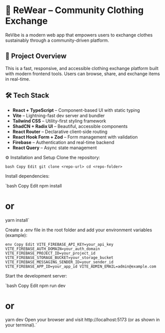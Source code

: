 # 👕 ReWear – Community Clothing Exchange

ReVibe is a modern web app that empowers users to exchange clothes sustainably through a community-driven platform.

## 🚀 Project Overview

This is a fast, responsive, and accessible clothing exchange platform built with modern frontend tools. Users can browse, share, and exchange items in real-time.

## 🛠 Tech Stack

- **React + TypeScript** – Component-based UI with static typing  
- **Vite** – Lightning-fast dev server and bundler  
- **Tailwind CSS** – Utility-first styling framework  
- **ShadCN + Radix UI** – Beautiful, accessible components  
- **React Router** – Declarative client-side routing  
- **React Hook Form + Zod** – Form management with validation  
- **Firebase** – Authentication and real-time backend  
- **React Query** – Async state management

⚙️ Installation and Setup
Clone the repository:

`bash
Copy
Edit
git clone <repo-url>
cd <repo-folder>`

Install dependencies:

`bash
Copy
Edit
npm install
# or
yarn install`

Create a .env file in the root folder and add your environment variables (example):

`env
Copy
Edit
VITE_FIREBASE_API_KEY=your_api_key
VITE_FIREBASE_AUTH_DOMAIN=your_auth_domain
VITE_FIREBASE_PROJECT_ID=your_project_id
VITE_FIREBASE_STORAGE_BUCKET=your_storage_bucket
VITE_FIREBASE_MESSAGING_SENDER_ID=your_sender_id
VITE_FIREBASE_APP_ID=your_app_id
VITE_ADMIN_EMAIL=admin@example.com`

Start the development server:

`bash
Copy
Edit
npm run dev
# or
yarn dev
Open your browser and visit http://localhost:5173 (or as shown in your terminal).`
